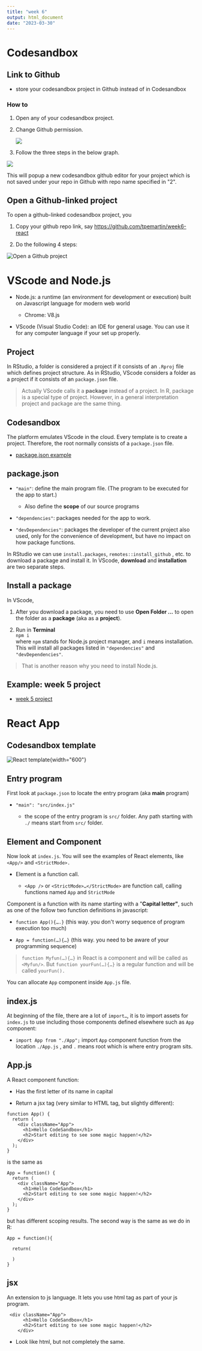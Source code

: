 ```yaml
---
title: "week 6"
output: html_document
date: "2023-03-30"
---
```



# Codesandbox

## Link to Github

-   store your codesandbox project in Github instead of in Codesandbox

### How to

1.  Open any of your codesandbox project.

2.  Change Github permission.

    ![](https://tpemartin.github.io/111-2-multimedia-publication/week6/images/change-permission.png)

3.  Follow the three steps in the below graph.

![](https://tpemartin.github.io/111-2-multimedia-publication/week6/images/link-github.png)

This will popup a new codesandbox github editor for your project which is not saved under your repo in Github with repo name specified in "2".

## Open a Github-linked project

To open a github-linked codesandbox project, you

1.  Copy your github repo link, say <https://github.com/tpemartin/week6-react>

2.  Do the following 4 steps:

![Open a Github project](https://tpemartin.github.io/111-2-multimedia-publication/week6/images/open-github-project.png)

# VScode and Node.js

-   Node.js: a runtime (an environment for development or execution) built on Javascript language for modern web world

    -   Chrome: V8.js

-   VScode (Visual Studio Code): an IDE for general usage. You can use it for any computer language if your set up properly.

## Project

In RStudio, a folder is considered a project if it consists of an `.Rproj` file which defines project structure. As in RStudio, VScode considers a folder as a project if it consists of an `package.json` file.

> Actually VScode calls it a **package** instead of a project. In R, package is a special type of project. However, in a general interpretation project and package are the same thing.

## Codesandbox

The platform emulates VScode in the cloud. Every template is to create a project. Therefore, the root normally consists of a `package.json` file.

-   [package.json example](https://codesandbox.io/s/week6-msuizn?file=/package.json)

## package.json

-   `"main"`: define the main program file. (The program to be executed for the app to start.)

    -   Also define the **scope** of our source programs

-   `"dependencies"`: packages needed for the app to work.

-   `"devDependencies"`: packages the developer of the current project also used, only for the convenience of development, but have no impact on how package functions.

In RStudio we can use `install.packages`, `remotes::install_github` , etc. to download a package and install it. In VScode, **download** and **installation** are two separate steps.

## Install a package

In VScode,

1.  After you download a package, you need to use **Open Folder ...** to open the folder as a **package** (aka as a **project**).

2.  Run in **Terminal**\
    `npm i`\
    where `npm` stands for Node.js project manager, and `i` means installation. This will install all packages listed in `"dependencies"` and `"devDependencies"`.

> That is another reason why you need to install Node.js.

## Example: week 5 project

-   [week 5 project](https://codesandbox.io/s/week5-s563u2)

# React App

## Codesandbox template

![React template](https://tpemartin.github.io/111-2-multimedia-publication/week6/images/react-template.png){width="600"}

## Entry program

First look at `package.json` to locate the entry program (aka **main** program)

-   `"main": "src/index.js"`

    -   the scope of the entry program is `src/` folder. Any path starting with `./` means start from `src/` folder.

## Element and Component

Now look at `index.js`. You will see the examples of React elements, like `<App/>` and `<StrictMode>.`

-   Element is a function call.

    -   `<App />` or `<StrictMode>…</StrictMode>` are function call, calling functions named `App` and `StrictMode`

Component is a function with its name starting with a "**Capital letter"**, such as one of the follow two function definitions in javascript:

-   `function App(){….}` (this way. you don't worry sequence of program execution too much)

-   `App = function(…){…}` (this way. you need to be aware of your programming sequence)

> `function Myfun(…){…}` in React is a component and will be called as `<Myfun/>`. But `function yourFun(…){…}` is a regular function and will be called `yourFun().`

You can allocate `App` component inside `App.js` file.

## index.js

At beginning of the file, there are a lot of `import…`, it is to import assets for `index.js` to use including those components defined elsewhere such as `App` component:

-   `import App from "./App";` import `App` component function from the location `./App.js` , and `.` means root which is where entry program sits.

## App.js

A React component function:

-   Has the first letter of its name in capital

-   Return a jsx tag (very similar to HTML tag, but slightly different):

```         
function App() {
  return (
    <div className="App">
      <h1>Hello CodeSandbox</h1>
      <h2>Start editing to see some magic happen!</h2>
    </div>
  );
}
```

is the same as

```         
App = function() {
  return (
    <div className="App">
      <h1>Hello CodeSandbox</h1>
      <h2>Start editing to see some magic happen!</h2>
    </div>
  );
}
```

but has different scoping results. The second way is the same as we do in R:

```{r}
App = function(){
  
  return(
    
  )
}
```

## jsx

An extension to js language. It lets you use html tag as part of your js program.

```         
 <div className="App">
      <h1>Hello CodeSandbox</h1>
      <h2>Start editing to see some magic happen!</h2>
    </div>
```

-   Look like html, but not completely the same.

